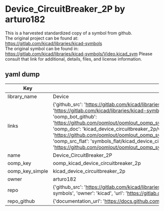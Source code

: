 # Device_CircuitBreaker_2P by arturo182  
This is a harvested standardized copy of a symbol from github.  
The original project can be found at:  
https://gitlab.com/kicad/libraries/kicad-symbols  
The original symbol can be found in:
https://gitlab.com/kicad/libraries/kicad-symbols/Video.kicad_sym
Please consult that link for additional, details, files, and license information.  
## yaml dump  
| Key | Value |  
| --- | --- |  
| library_name | Device |  
| links | {'github_src': 'https://gitlab.com/kicad/libraries/kicad-symbols/Video.kicad_sym', 'github_src_repo': 'https://gitlab.com/kicad/libraries/kicad-symbols', 'oomp_bot': 'kicad_device_circuitbreaker_2p/working', 'oomp_bot_github': 'https://github.com/oomlout/oomlout_oomp_symbol_bot/tree/main/kicad_device_circuitbreaker_2p/working', 'oomp_doc': 'kicad_device_circuitbreaker_2p/working', 'oomp_doc_github': 'https://github.com/oomlout/oomlout_oomp_symbol_doc/tree/main/kicad_device_circuitbreaker_2p/working', 'oomp_src_flat': 'symbols_flat/kicad_device_circuitbreaker_2p/working', 'oomp_src_flat_github': 'https://github.com/oomlout/oomlout_oomp_symbol_src/tree/main/kicad_device_circuitbreaker_2p/working'} |  
| name | Device_CircuitBreaker_2P |  
| oomp_key | oomp_kicad_device_circuitbreaker_2p |  
| oomp_key_simple | kicad_device_circuitbreaker_2p |  
| owner | arturo182 |  
| repo | {'github_src': 'https://gitlab.com/kicad/libraries/kicad-symbols/Video.kicad_sym', 'name': 'libraries/kicad-symbols', 'owner': 'kicad', 'url': 'https://gitlab.com/kicad/libraries/kicad-symbols'} |  
| repo_github | {'documentation_url': 'https://docs.github.com/rest/repos/repos#get-a-repository', 'message': 'Not Found'} |  

